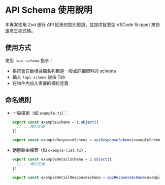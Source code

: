 # API Schema 使用說明

本專案使用 Zod 進行 API 回應的型別驗證，並提供智慧型 VSCode Snippet 來快速產生程式碼。

## 使用方式

使用 `!api-schema` 指令：

- 系統會自動根據檔名判斷是一般或詳細資料的 schema
- 輸入 `!api-schema` 後按 Tab
- 在物件內加入需要的欄位定義

## 命名規則

- 一般檔案（如 `example.ts`）：

  ```typescript
  export const exampleSchema = z.object({
    // ...欄位定義
  })

  export const exampleResponseSchema = apiResponseSchema(exampleSchema)
  ```

- 動態路由檔案（如 `example-[id].ts`）：

  ```typescript
  export const exampleDetailSchema = z.object({
    // ...欄位定義
  })

  export const exampleDetailResponseSchema = apiResponseSchema(exampleDetailSchema)
  ```
